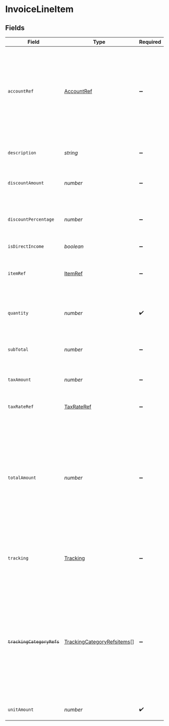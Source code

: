# InvoiceLineItem


## Fields

| Field                                                                                                                                                                                           | Type                                                                                                                                                                                            | Required                                                                                                                                                                                        | Description                                                                                                                                                                                     |
| ----------------------------------------------------------------------------------------------------------------------------------------------------------------------------------------------- | ----------------------------------------------------------------------------------------------------------------------------------------------------------------------------------------------- | ----------------------------------------------------------------------------------------------------------------------------------------------------------------------------------------------- | ----------------------------------------------------------------------------------------------------------------------------------------------------------------------------------------------- |
| `accountRef`                                                                                                                                                                                    | [AccountRef](../../models/shared/accountref.md)                                                                                                                                                 | :heavy_minus_sign:                                                                                                                                                                              | Data types that reference an account, for example bill and invoice line items, use an accountRef that includes the ID and name of the linked account.                                           |
| `description`                                                                                                                                                                                   | *string*                                                                                                                                                                                        | :heavy_minus_sign:                                                                                                                                                                              | Friendly name of the goods or services provided.                                                                                                                                                |
| `discountAmount`                                                                                                                                                                                | *number*                                                                                                                                                                                        | :heavy_minus_sign:                                                                                                                                                                              | Numerical value of any discounts applied.                                                                                                                                                       |
| `discountPercentage`                                                                                                                                                                            | *number*                                                                                                                                                                                        | :heavy_minus_sign:                                                                                                                                                                              | Percentage rate (from 0 to 100) of any discounts applied to the unit amount.                                                                                                                    |
| `isDirectIncome`                                                                                                                                                                                | *boolean*                                                                                                                                                                                       | :heavy_minus_sign:                                                                                                                                                                              | N/A                                                                                                                                                                                             |
| `itemRef`                                                                                                                                                                                       | [ItemRef](../../models/shared/itemref.md)                                                                                                                                                       | :heavy_minus_sign:                                                                                                                                                                              | Reference to the product, service type, or inventory item to which the direct cost is linked.                                                                                                   |
| `quantity`                                                                                                                                                                                      | *number*                                                                                                                                                                                        | :heavy_check_mark:                                                                                                                                                                              | Number of units of goods or services provided.                                                                                                                                                  |
| `subTotal`                                                                                                                                                                                      | *number*                                                                                                                                                                                        | :heavy_minus_sign:                                                                                                                                                                              | Amount of the line, inclusive of discounts but exclusive of tax.                                                                                                                                |
| `taxAmount`                                                                                                                                                                                     | *number*                                                                                                                                                                                        | :heavy_minus_sign:                                                                                                                                                                              | Amount of tax for the line.                                                                                                                                                                     |
| `taxRateRef`                                                                                                                                                                                    | [TaxRateRef](../../models/shared/taxrateref.md)                                                                                                                                                 | :heavy_minus_sign:                                                                                                                                                                              | Reference to the tax rate to which the line item is linked.                                                                                                                                     |
| `totalAmount`                                                                                                                                                                                   | *number*                                                                                                                                                                                        | :heavy_minus_sign:                                                                                                                                                                              | Total amount of the line, including tax. When pushing invoices to Xero, the total amount is exclusive of tax to allow automatic calculations if a tax rate or tax amount is not specified.      |
| `tracking`                                                                                                                                                                                      | [Tracking](../../models/shared/tracking.md)                                                                                                                                                     | :heavy_minus_sign:                                                                                                                                                                              | Categories, and a project and customer, against which the item is tracked.                                                                                                                      |
| ~~`trackingCategoryRefs`~~                                                                                                                                                                      | [TrackingCategoryRefsitems](../../models/shared/trackingcategoryrefsitems.md)[]                                                                                                                 | :heavy_minus_sign:                                                                                                                                                                              | : warning: ** DEPRECATED **: This will be removed in a future release, please migrate away from it as soon as possible.<br/><br/>Reference to the tracking categories to which the line item is linked. |
| `unitAmount`                                                                                                                                                                                    | *number*                                                                                                                                                                                        | :heavy_check_mark:                                                                                                                                                                              | Price of each unit of goods or services.                                                                                                                                                        |